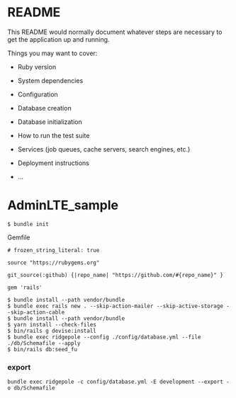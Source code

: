 # README

This README would normally document whatever steps are necessary to get the
application up and running.

Things you may want to cover:

* Ruby version

* System dependencies

* Configuration

* Database creation

* Database initialization

* How to run the test suite

* Services (job queues, cache servers, search engines, etc.)

* Deployment instructions

* ...
# AdminLTE_sample

```
$ bundle init
```

Gemfile

```
# frozen_string_literal: true

source "https://rubygems.org"

git_source(:github) {|repo_name| "https://github.com/#{repo_name}" }

gem 'rails'
```

```
$ bundle install --path vendor/bundle
$ bundle exec rails new . --skip-action-mailer --skip-active-storage --skip-action-cable 
$ bundle install --path vendor/bundle  
$ yarn install --check-files
$ bin/rails g devise:install 
$ bundle exec ridgepole --config ./config/database.yml --file ./db/Schemafile --apply
$ bin/rails db:seed_fu      
```

### export 
```
bundle exec ridgepole -c config/database.yml -E development --export -o db/Schemafile
```
